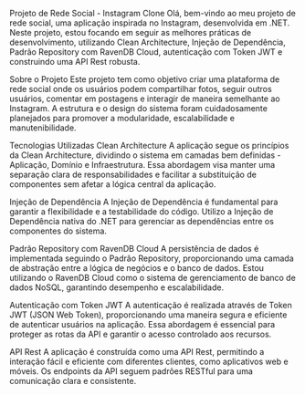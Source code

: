Projeto de Rede Social - Instagram Clone
Olá, bem-vindo ao meu projeto de rede social, uma aplicação inspirada no Instagram, desenvolvida em .NET. Neste projeto, estou focando em seguir as melhores práticas de desenvolvimento, utilizando Clean Architecture, Injeção de Dependência, Padrão Repository com RavenDB Cloud, autenticação com Token JWT e construindo uma API Rest robusta.

Sobre o Projeto
Este projeto tem como objetivo criar uma plataforma de rede social onde os usuários podem compartilhar fotos, seguir outros usuários, comentar em postagens e interagir de maneira semelhante ao Instagram. A estrutura e o design do sistema foram cuidadosamente planejados para promover a modularidade, escalabilidade e manutenibilidade.

Tecnologias Utilizadas
Clean Architecture
A aplicação segue os princípios da Clean Architecture, dividindo o sistema em camadas bem definidas - Aplicação, Domínio e Infraestrutura. Essa abordagem visa manter uma separação clara de responsabilidades e facilitar a substituição de componentes sem afetar a lógica central da aplicação.

Injeção de Dependência
A Injeção de Dependência é fundamental para garantir a flexibilidade e a testabilidade do código. Utilizo a Injeção de Dependência nativa do .NET para gerenciar as dependências entre os componentes do sistema.

Padrão Repository com RavenDB Cloud
A persistência de dados é implementada seguindo o Padrão Repository, proporcionando uma camada de abstração entre a lógica de negócios e o banco de dados. Estou utilizando o RavenDB Cloud como o sistema de gerenciamento de banco de dados NoSQL, garantindo desempenho e escalabilidade.

Autenticação com Token JWT
A autenticação é realizada através de Token JWT (JSON Web Token), proporcionando uma maneira segura e eficiente de autenticar usuários na aplicação. Essa abordagem é essencial para proteger as rotas da API e garantir o acesso controlado aos recursos.

API Rest
A aplicação é construída como uma API Rest, permitindo a interação fácil e eficiente com diferentes clientes, como aplicativos web e móveis. Os endpoints da API seguem padrões RESTful para uma comunicação clara e consistente.
